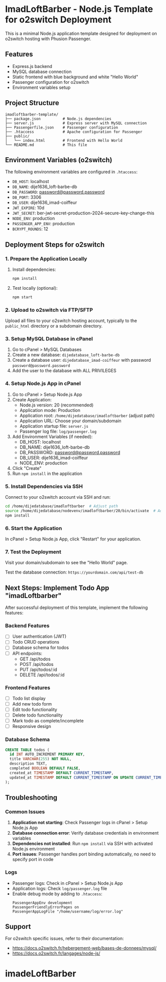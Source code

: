 # ImadLoftBarber - Node.js Template for o2switch Deployment

This is a minimal Node.js application template designed for deployment on o2switch hosting with Phusion Passenger.

## Features

- Express.js backend
- MySQL database connection
- Static frontend with blue background and white "Hello World"
- Passenger configuration for o2switch
- Environment variables setup

## Project Structure

```
imadloftbarber-template/
├── package.json          # Node.js dependencies
├── server.js             # Express server with MySQL connection
├── Passengerfile.json    # Passenger configuration
├── .htaccess             # Apache configuration for Passenger
├── public/
│   └── index.html        # Frontend with Hello World
└── README.md             # This file
```

## Environment Variables (o2switch)

The following environment variables are configured in `.htaccess`:

- `DB_HOST`: localhost
- `DB_NAME`: dije1636_loft-barbe-db
- `DB_PASSWORD`: password@password.password
- `DB_PORT`: 3306
- `DB_USER`: dije1636_imad-coiffeur
- `JWT_EXPIRE`: 10d
- `JWT_SECRET`: ber-jwt-secret-production-2024-secure-key-change-this
- `NODE_ENV`: production
- `PASSENGER_APP_ENV`: production
- `BCRYPT_ROUNDS`: 12

## Deployment Steps for o2switch

### 1. Prepare the Application Locally

1. Install dependencies:
   ```bash
   npm install
   ```

2. Test locally (optional):
   ```bash
   npm start
   ```

### 2. Upload to o2switch via FTP/SFTP

Upload all files to your o2switch hosting account, typically to the `public_html` directory or a subdomain directory.

### 3. Setup MySQL Database in cPanel

1. Go to cPanel > MySQL Databases
2. Create a new database: `dijedatabase_loft-barbe-db`
3. Create a database user: `dijedatabase_imad-coiffeur` with password `password@password.password`
4. Add the user to the database with ALL PRIVILEGES

### 4. Setup Node.js App in cPanel

1. Go to cPanel > Setup Node.js App
2. Create Application:
   - Node.js version: 20 (recommended)
   - Application mode: Production
   - Application root: `/home/dijedatabase/imadloftbarber` (adjust path)
   - Application URL: Choose your domain/subdomain
   - Application startup file: `server.js`
   - Passenger log file: `log/passenger.log`
3. Add Environment Variables (if needed):
   - DB_HOST: localhost
   - DB_NAME: dije1636_loft-barbe-db
   - DB_PASSWORD: password@password.password
   - DB_USER: dije1636_imad-coiffeur
   - NODE_ENV: production
4. Click "Create"
5. Run `npm install` in the application

### 5. Install Dependencies via SSH

Connect to your o2switch account via SSH and run:

```bash
cd /home/dijedatabase/imadloftbarber  # Adjust path
source /home/dijedatabase/nodevenv/imadloftbarber/20/bin/activate  # Adjust paths
npm install
```

### 6. Start the Application

In cPanel > Setup Node.js App, click "Restart" for your application.

### 7. Test the Deployment

Visit your domain/subdomain to see the "Hello World" page.

Test the database connection: `https://yourdomain.com/api/test-db`

## Next Steps: Implement Todo App "imadLoftbarber"

After successful deployment of this template, implement the following features:

### Backend Features
- [ ] User authentication (JWT)
- [ ] Todo CRUD operations
- [ ] Database schema for todos
- [ ] API endpoints:
  - GET /api/todos
  - POST /api/todos
  - PUT /api/todos/:id
  - DELETE /api/todos/:id

### Frontend Features
- [ ] Todo list display
- [ ] Add new todo form
- [ ] Edit todo functionality
- [ ] Delete todo functionality
- [ ] Mark todo as complete/incomplete
- [ ] Responsive design

### Database Schema
```sql
CREATE TABLE todos (
  id INT AUTO_INCREMENT PRIMARY KEY,
  title VARCHAR(255) NOT NULL,
  description TEXT,
  completed BOOLEAN DEFAULT FALSE,
  created_at TIMESTAMP DEFAULT CURRENT_TIMESTAMP,
  updated_at TIMESTAMP DEFAULT CURRENT_TIMESTAMP ON UPDATE CURRENT_TIMESTAMP
);
```

## Troubleshooting

### Common Issues
1. **Application not starting**: Check Passenger logs in cPanel > Setup Node.js App
2. **Database connection error**: Verify database credentials in environment variables
3. **Dependencies not installed**: Run `npm install` via SSH with activated Node.js environment
4. **Port issues**: Passenger handles port binding automatically, no need to specify port in code

### Logs
- Passenger logs: Check in cPanel > Setup Node.js App
- Application logs: Check `log/passenger.log` file
- Enable debug mode by adding to `.htaccess`:
  ```
  PassengerAppEnv development
  PassengerFriendlyErrorPages on
  PassengerAppLogFile "/home/username/log/error.log"
  ```

## Support

For o2switch specific issues, refer to their documentation:
- https://docs.o2switch.fr/hebergement-web/bases-de-donnees/mysql/
- https://docs.o2switch.fr/langages/node-js/
# imadeLoftBarber
